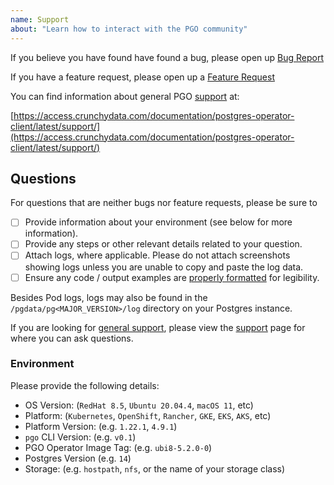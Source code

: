 ```yaml
---
name: Support
about: "Learn how to interact with the PGO community"
---
```


If you believe you have found have found a bug, please open up
[Bug Report](https://github.com/CrunchyData/postgres-operator-client/issues/new?template=bug_report.md)

If you have a feature request, please open up a
[Feature Request](https://github.com/CrunchyData/postgres-operator-client/issues/new?template=feature_request.md)

You can find information about general PGO
[support](https://access.crunchydata.com/documentation/postgres-operator-client/latest/support/) at:

[https://access.crunchydata.com/documentation/postgres-operator-client/latest/support/](https://access.crunchydata.com/documentation/postgres-operator-client/latest/support/)

## Questions

For questions that are neither bugs nor feature requests, please be sure to

- [ ] Provide information about your environment (see below for more information).
- [ ] Provide any steps or other relevant details related to your question.
- [ ] Attach logs, where applicable. Please do not attach screenshots showing logs unless you are unable to copy and paste the log data.
- [ ] Ensure any code / output examples are [properly formatted](https://docs.github.com/en/github/writing-on-github/basic-writing-and-formatting-syntax#quoting-code) for legibility.

Besides Pod logs, logs may also be found in the `/pgdata/pg<MAJOR_VERSION>/log` directory on your Postgres instance.

If you are looking for [general support](https://access.crunchydata.com/documentation/postgres-operator/latest/support/), please view the [support](https://access.crunchydata.com/documentation/postgres-operator/latest/support/) page for where you can ask questions.

### Environment

Please provide the following details:

- OS Version: (`RedHat 8.5`, `Ubuntu 20.04.4`, `macOS 11`, etc)
- Platform: (`Kubernetes`, `OpenShift`, `Rancher`, `GKE`, `EKS`, `AKS`, etc)
- Platform Version: (e.g. `1.22.1`, `4.9.1`)
- `pgo` CLI Version: (e.g. `v0.1`)
- PGO Operator Image Tag: (e.g. `ubi8-5.2.0-0`)
- Postgres Version (e.g. `14`)
- Storage: (e.g. `hostpath`, `nfs`, or the name of your storage class)
